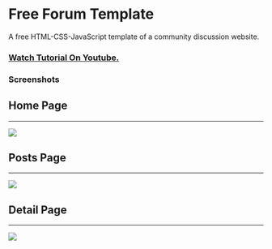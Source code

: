# Free Forum Template
A free HTML-CSS-JavaScript template of a community discussion website.

### [Watch Tutorial On Youtube.](https://youtu.be/knGk9aUr4Do)

### Screenshots

## Home Page

---

![](https://i.ibb.co/qWcy2zH/forums-home-page.png)

## Posts Page

---

![](https://i.ibb.co/ZLb6WvG/posts-page.png)

## Detail Page

---

![](https://i.ibb.co/wWrw8Dj/detail-page.png)


